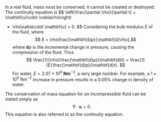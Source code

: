 In a real fluid, mass must be conserved; it cannot be created or destroyed. The continuity equation is 
$$
\left(\frac{\partial \rho}{\partial t} + \mathbf{u}\cdot \nabla\rho\right)
 + \rho\nabla\cdot \mathbf{u} = 0. $$
Considering the bulk modulus $E$ of the fluid, where
$$
E = \rho\frac{\mathbf{d}p}{\mathbf{d}\rho},$$
where $\mathbf{d}p$ is the incremental change in pressure, causing the compression of the fluid. Thus
$$
\frac{1}{\rho}\frac{\mathbf{d}p}{\mathbf{d}t} = \frac{1}{E}\frac{\mathbf{d}p}{\mathbf{d}t}.
$$
For water, $E=2.07\times 10^9\ \mathbf{Nm}^{-2}$, a very large number. For example, a $1\times 10^6\ \mathrm{Nm}^{-2}$ increase in pressure results in a $0.05\%$  change in density of water.

The conservation of mass equation for an incompressible fluid can be stated simply as 
$$
\nabla\cdot \mathbf{u} = 0.$$
This equation is also referred to as the continuity equation.